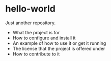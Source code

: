 # hello-world
Just another repository.

- What the project is for 
- How to configure and install it
- An example of how to use it or get it running
- The license that the project is offered under
- How to contribute to it
